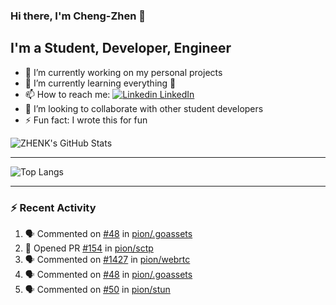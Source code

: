 ### Hi there, I'm Cheng-Zhen 👋

## I'm a Student, Developer, Engineer
- 🔭 I’m currently working on my personal projects
- 🌱 I’m currently learning everything 🤣
- 📫 How to reach me: [![Linkedin](https://i.stack.imgur.com/gVE0j.png) LinkedIn](https://www.linkedin.com/in/chengzhenyang/)
- 👯 I’m looking to collaborate with other student developers
- ⚡ Fun fact: I wrote this for fun


![ZHENK's GitHub Stats](https://github-readme-stats.vercel.app/api?username=scorpionknifes&show_icons=true&count_private=true&hide=stars&theme=dracula&include_all_commits=true)


---

![Top Langs](https://github-readme-stats.vercel.app/api/top-langs/?username=scorpionknifes&layout=compact&theme=dracula&card_width=446)

---

### :zap: Recent Activity

<!--START_SECTION:activity-->
1. 🗣 Commented on [#48](https://github.com/pion/.goassets/issues/48) in [pion/.goassets](https://github.com/pion/.goassets)
2. 💪 Opened PR [#154](https://github.com/pion/sctp/pull/154) in [pion/sctp](https://github.com/pion/sctp)
3. 🗣 Commented on [#1427](https://github.com/pion/webrtc/issues/1427) in [pion/webrtc](https://github.com/pion/webrtc)
4. 🗣 Commented on [#48](https://github.com/pion/.goassets/issues/48) in [pion/.goassets](https://github.com/pion/.goassets)
5. 🗣 Commented on [#50](https://github.com/pion/stun/issues/50) in [pion/stun](https://github.com/pion/stun)
<!--END_SECTION:activity-->
